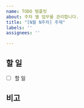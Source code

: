 ```yaml
---
name: TODO 템플릿
about: 주차 별 업무를 관리합니다.
title: "[N월 N주차] 주제"
labels: ''
assignees: ''

---
```


## 할 일

- [ ] 할 일

## 비고
